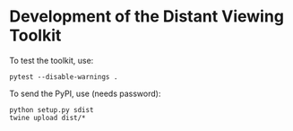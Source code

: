 # Development of the Distant Viewing Toolkit

To test the toolkit, use:

```
pytest --disable-warnings .
```

To send the PyPI, use (needs password):

```
python setup.py sdist
twine upload dist/*
```
